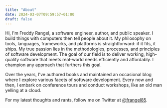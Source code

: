 ```yaml
---
title: "About"
date: 2024-03-07T09:59:57+01:00
draft: false
---
```


Hi, I'm Freddy Rangel, a software engineer, author, and public speaker. I build
things with computers then tell people about it. My philosophy on tools,
languages, frameworks, and platforms is straightforward: if it fits, it ships.
My true passion lies in the methodologies, processes, and principles of software
development. The goal of our field is to deliver working, high-quality software
that meets real-world needs efficiently and affordably. I champion any approach
that furthers this goal.

Over the years, I've authored books and maintained an occasional blog where I
explore various facets of software development. Every now and then, I embark on
conference tours and conduct workshops, like an old man yelling at a cloud.

For my latest thoughts and rants, follow me on Twitter at
[@frangel85](https://twitter.com/frangel85).
